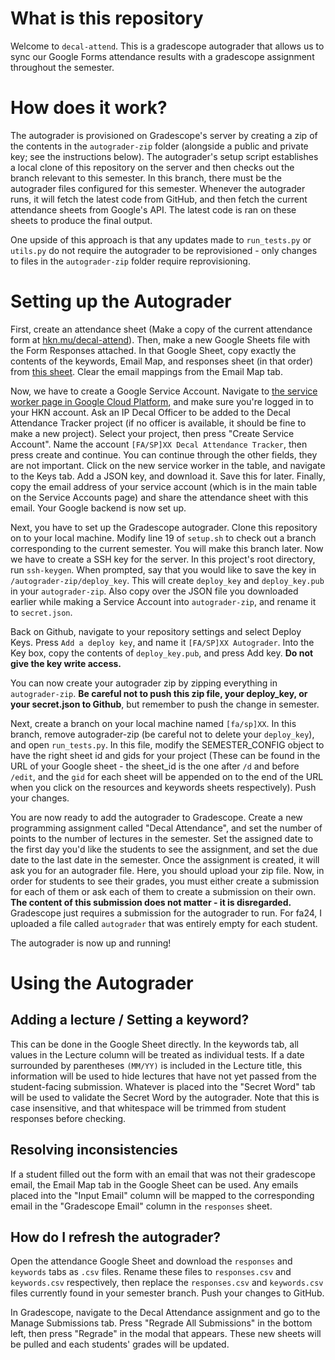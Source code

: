 # What is this repository

Welcome to `decal-attend`. This is a gradescope autograder that allows us to sync our Google Forms attendance results with a gradescope assignment throughout the semester.

# How does it work?

The autograder is provisioned on Gradescope's server by creating a zip of the contents in the `autograder-zip` folder (alongside a public and private key; see the instructions below). The autograder's setup script establishes a local clone of this repository on the server and then checks out the branch relevant to this semester. In this branch, there must be the autograder files configured for this semester. Whenever the autograder runs, it will fetch the latest code from GitHub, and then fetch the current attendance sheets from Google's API. The latest code is ran on these sheets to produce the final output.

One upside of this approach is that any updates made to `run_tests.py` or `utils.py` do not require the autograder to be reprovisioned - only changes to files in the `autograder-zip` folder require reprovisioning.

# Setting up the Autograder

First, create an attendance sheet (Make a copy of the current attendance form at [hkn.mu/decal-attend](https://hkn.mu/decal.attend)). Then, make a new Google Sheets file with the Form Responses attached. In that Google Sheet, copy exactly the contents of the keywords, Email Map, and responses sheet (in that order) from [this sheet](https://docs.google.com/spreadsheets/d/1NZFt_ZgkvujTZaKIsiY_mNkP-ixJUOkRPyUBogQZaRY/edit?gid=1457747331#gid=1457747331). Clear the email mappings from the Email Map tab.

Now, we have to create a Google Service Account. Navigate to [the service worker page in Google Cloud Platform](https://console.cloud.google.com/iam-admin/serviceaccounts), and make sure you're logged in to your HKN account. Ask an IP Decal Officer to be added to the Decal Attendance Tracker project (if no officer is available, it should be fine to make a new project). Select your project, then press "Create Service Account". Name the account `[FA/SP]XX Decal Attendance Tracker`, then press create and continue. You can continue through the other fields, they are not important. Click on the new service worker in the table, and navigate to the Keys tab. Add a JSON key, and download it. Save this for later. Finally, copy the email address of your service account (which is in the main table on the Service Accounts page) and share the attendance sheet with this email. Your Google backend is now set up.

Next, you have to set up the Gradescope autograder. Clone this repository on to your local machine. Modify line 19 of `setup.sh` to check out a branch corresponding to the current semester. You will make this branch later. Now we have to create a SSH key for the server. In this project's root directory, run `ssh-keygen`. When prompted, say that you would like to save the key in `/autograder-zip/deploy_key`. This will create `deploy_key` and `deploy_key.pub` in your `autograder-zip`. Also copy over the JSON file you downloaded earlier while making a Service Account into `autograder-zip`, and rename it to `secret.json`.

Back on Github, navigate to your repository settings and select Deploy Keys. Press `Add a deploy key`, and name it `[FA/SP]XX Autograder`. Into the Key box, copy the contents of `deploy_key.pub`, and press Add key. **Do not give the key write access.**

You can now create your autograder zip by zipping everything in `autograder-zip`. **Be careful not to push this zip file, your deploy_key, or your secret.json to Github**, but remember to push the change in semester.

Next, create a branch on your local machine named `[fa/sp]XX`. In this branch, remove autograder-zip (be careful not to delete your `deploy_key`), and open `run_tests.py`. In this file, modify the SEMESTER_CONFIG object to have the right sheet id and gids for your project (These can be found in the URL of your Google sheet - the sheet_id is the one after `/d` and before `/edit`, and the `gid` for each sheet will be appended on to the end of the URL when you click on the resources and keywords sheets respectively). Push your changes.

You are now ready to add the autograder to Gradescope. Create a new programming assignment called "Decal Attendance", and set the number of points to the number of lectures in the semester. Set the assigned date to the first day you'd like the students to see the assignment, and set the due date to the last date in the semester. Once the assignment is created, it will ask you for an autograder file. Here, you should upload your zip file. Now, in order for students to see their grades, you must either create a submission for each of them or ask each of them to create a submission on their own. **The content of this submission does not matter - it is disregarded.** Gradescope just requires a submission for the autograder to run. For fa24, I uploaded a file called `autograder` that was entirely empty for each student.

The autograder is now up and running!

# Using the Autograder

## Adding a lecture / Setting a keyword?

This can be done in the Google Sheet directly. In the keywords tab, all values in the Lecture column will be treated as individual tests. If a date surrounded by parentheses `(MM/YY)` is included in the Lecture title, this information will be used to hide lectures that have not yet passed from the student-facing submission. Whatever is placed into the "Secret Word" tab will be used to validate the Secret Word by the autograder. Note that this is case insensitive, and that whitespace will be trimmed from student responses before checking.

## Resolving inconsistencies

If a student filled out the form with an email that was not their gradescope email, the Email Map tab in the Google Sheet can be used. Any emails placed into the "Input Email" column will be mapped to the corresponding email in the "Gradescope Email" column in the `responses` sheet.

## How do I refresh the autograder?

Open the attendance Google Sheet and download the `responses` and `keywords` tabs as `.csv` files. Rename these files to `responses.csv` and `keywords.csv` respectively, then replace the `responses.csv` and `keywords.csv` files currently found in your semester branch. Push your changes to GitHub.

In Gradescope, navigate to the Decal Attendance assignment and go to the Manage Submissions tab. Press "Regrade All Submissions" in the bottom left, then press "Regrade" in the modal that appears. These new sheets will be pulled and each students' grades will be updated.
